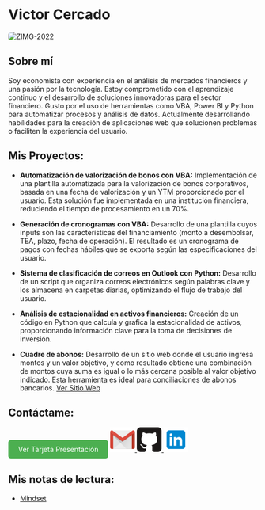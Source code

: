 # Victor Cercado

<img src="https://github.com/user-attachments/assets/67fa26ae-67ad-465a-829e-fbe8d7c23a04" alt="ZIMG-2022" style="border-radius: 5px; width: 150px; height: 150px;">

## Sobre mí
Soy economista con experiencia en el análisis de mercados financieros y una pasión por la tecnología. Estoy comprometido con el aprendizaje continuo y el desarrollo de soluciones innovadoras para el sector financiero. Gusto por el uso de herramientas como VBA, Power BI y Python para automatizar procesos y análisis de datos. Actualmente desarrollando habilidades para la creación de aplicaciones web que solucionen problemas o faciliten la experiencia del usuario.

## Mis Proyectos:

- **Automatización de valorización de bonos con VBA:** Implementación de una plantilla automatizada para la valorización de bonos corporativos, basada en una fecha de valorización y un YTM proporcionado por el usuario. Esta solución fue implementada en una institución financiera, reduciendo el tiempo de procesamiento en un 70%.
  
- **Generación de cronogramas con VBA:** Desarrollo de una plantilla cuyos inputs son las características del financiamiento (monto a desembolsar, TEA, plazo, fecha de operación). El resultado es un cronograma de pagos con fechas hábiles que se exporta según las especificaciones del usuario.
  
- **Sistema de clasificación de correos en Outlook con Python:** Desarrollo de un script que organiza correos electrónicos según palabras clave y los almacena en carpetas diarias, optimizando el flujo de trabajo del usuario.

- **Análisis de estacionalidad en activos financieros:** Creación de un código en Python que calcula y grafica la estacionalidad de activos, proporcionando información clave para la toma de decisiones de inversión.
  
- **Cuadre de abonos:** Desarrollo de un sitio web donde el usuario ingresa montos y un valor objetivo, y como resultado obtiene una combinación de montos cuya suma es igual o lo más cercana posible al valor objetivo indicado. Esta herramienta es ideal para conciliaciones de abonos bancarios. [Ver Sitio Web](https://victorraul-dev.github.io/)

## Contáctame:
<a href="https://vicraul.github.io/" style="background-color: #4CAF50; color: white; padding: 10px 20px; text-align: center; text-decoration: none; display: inline-block; border-radius: 5px;">Ver Tarjeta Presentación</a>
<a href="mailto:vicraul.vrcl@gmail.com">
    <img src="./gmail2.png" alt="Gmail" style="width: 50px; height: 50px;">
</a>
<a href="https://github.com/VictorRaul-dev">
    <img src="./github2.png" alt="GitHub" style="width: 50px; height: 50px;">
</a>
<a href="https://www.linkedin.com/in/victor-cercado/">
    <img src="./linkedin.png" alt="WhatsApp" style="width: 50px; height: 50px;">
</a>

## Mis notas de lectura:
- [Mindset](./mindset.md)
